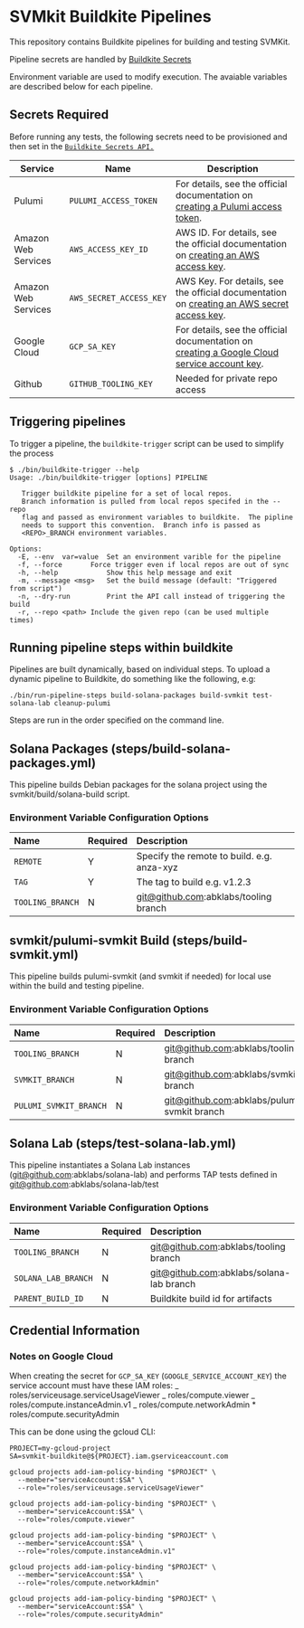 # SVMkit Buildkite Pipelines

This repository contains Buildkite pipelines for building and testing
SVMKit.

Pipeline secrets are handled by [Buildkite Secrets](https://buildkite.com/docs/pipelines/security/secrets/buildkite-secrets)

Environment variable are used to modify execution. The avaiable
variables are described below for each pipeline.

## Secrets Required

Before running any tests, the following secrets need to be provisioned
and then set in the [`Buildkite Secrets API.`](https://buildkite.com/docs/pipelines/security/secrets/buildkite-secrets)

| Service             | Name                    | Description                                                                                                                                                                                            |
| ------------------- | ----------------------- | ------------------------------------------------------------------------------------------------------------------------------------------------------------------------------------------------------ |
| Pulumi              | `PULUMI_ACCESS_TOKEN`   | For details, see the official documentation on [creating a Pulumi access token](https://www.pulumi.com/docs/pulumi-cloud/access-management/access-tokens/).                                            |
| Amazon Web Services | `AWS_ACCESS_KEY_ID`     | AWS ID. For details, see the official documentation on [creating an AWS access key](https://docs.aws.amazon.com/general/latest/gr/aws-sec-cred-types.html#access-keys-and-secret-access-keys).         |
| Amazon Web Services | `AWS_SECRET_ACCESS_KEY` | AWS Key. For details, see the official documentation on [creating an AWS secret access key](https://docs.aws.amazon.com/general/latest/gr/aws-sec-cred-types.html#access-keys-and-secret-access-keys). |
| Google Cloud        | `GCP_SA_KEY`            | For details, see the official documentation on [creating a Google Cloud service account key](https://cloud.google.com/iam/docs/keys-create-delete).                                                    |
| Github              | `GITHUB_TOOLING_KEY`    | Needed for private repo access                                                                                                                                                                         |

## Triggering pipelines

To trigger a pipeline, the `buildkite-trigger` script can be used to simplify the process

```
$ ./bin/buildkite-trigger --help
Usage: ./bin/buildkite-trigger [options] PIPELINE

   Trigger buildkite pipeline for a set of local repos.
   Branch information is pulled from local repos specifed in the --repo
   flag and passed as environment variables to buildkite.  The pipline
   needs to support this convention.  Branch info is passed as
   <REPO>_BRANCH environment variables.

Options:
  -E, --env  var=value  Set an environment varible for the pipeline
  -f, --force		Force trigger even if local repos are out of sync
  -h, --help            Show this help message and exit
  -m, --message <msg>   Set the build message (default: "Triggered from script")
  -n, --dry-run         Print the API call instead of triggering the build
  -r, --repo <path>	Include the given repo (can be used multiple times)
```

## Running pipeline steps within buildkite

Pipelines are built dynamically, based on individual steps. To upload a dynamic pipeline to Buildkite, do something like the following, e.g:

```
./bin/run-pipeline-steps build-solana-packages build-svmkit test-solana-lab cleanup-pulumi
```

Steps are run in the order specified on the command line.

## Solana Packages (steps/build-solana-packages.yml)

This pipeline builds Debian packages for the solana project using the
svmkit/build/solana-build script.

### Environment Variable Configuration Options

| Name             | Required | Description                                |
| :--------------- | :------- | :----------------------------------------- |
| `REMOTE`         | Y        | Specify the remote to build. e.g. anza-xyz |
| `TAG`            | Y        | The tag to build e.g. v1.2.3               |
| `TOOLING_BRANCH` | N        | git@github.com:abklabs/tooling branch      |

## svmkit/pulumi-svmkit Build (steps/build-svmkit.yml)

This pipeline builds pulumi-svmkit (and svmkit if needed) for local use within
the build and testing pipeline.

### Environment Variable Configuration Options

| Name                   | Required | Description                                 |
| :--------------------- | :------- | :------------------------------------------ |
| `TOOLING_BRANCH`       | N        | git@github.com:abklabs/tooling branch       |
| `SVMKIT_BRANCH`        | N        | git@github.com:abklabs/svmkit branch        |
| `PULUMI_SVMKIT_BRANCH` | N        | git@github.com:abklabs/pulumi-svmkit branch |

## Solana Lab (steps/test-solana-lab.yml)

This pipeline instantiates a Solana Lab instances
(git@github.com:abklabs/solana-lab) and performs TAP tests defined in
git@github.com:abklabs/solana-lab/test

### Environment Variable Configuration Options

| Name                | Required | Description                              |
| :------------------ | :------- | :--------------------------------------- |
| `TOOLING_BRANCH`    | N        | git@github.com:abklabs/tooling branch    |
| `SOLANA_LAB_BRANCH` | N        | git@github.com:abklabs/solana-lab branch |
| `PARENT_BUILD_ID`   | N        | Buildkite build id for artifacts         |

## Credential Information

### Notes on Google Cloud

When creating the secret for `GCP_SA_KEY`
(`GOOGLE_SERVICE_ACCOUNT_KEY`) the service account must have these IAM
roles:
_ roles/serviceusage.serviceUsageViewer
_ roles/compute.viewer
_ roles/compute.instanceAdmin.v1
_ roles/compute.networkAdmin \* roles/compute.securityAdmin

This can be done using the gcloud CLI:

```
PROJECT=my-gcloud-project
SA=svmkit-buildkite@${PROJECT}.iam.gserviceaccount.com

gcloud projects add-iam-policy-binding "$PROJECT" \
  --member="serviceAccount:$SA" \
  --role="roles/serviceusage.serviceUsageViewer"

gcloud projects add-iam-policy-binding "$PROJECT" \
  --member="serviceAccount:$SA" \
  --role="roles/compute.viewer"

gcloud projects add-iam-policy-binding "$PROJECT" \
  --member="serviceAccount:$SA" \
  --role="roles/compute.instanceAdmin.v1"

gcloud projects add-iam-policy-binding "$PROJECT" \
  --member="serviceAccount:$SA" \
  --role="roles/compute.networkAdmin"

gcloud projects add-iam-policy-binding "$PROJECT" \
  --member="serviceAccount:$SA" \
  --role="roles/compute.securityAdmin"
```

